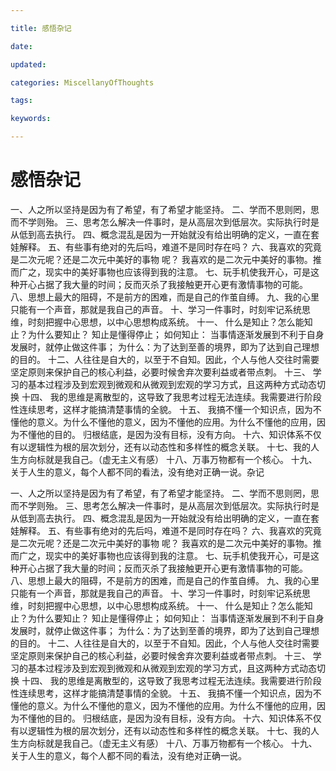 ```yaml
---

title: 感悟杂记

date: 

updated: 

categories: MiscellanyOfThoughts

tags: 

keywords: 

---
```

# 感悟杂记

一、人之所以坚持是因为有了希望，有了希望才能坚持。
二、学而不思则罔，思而不学则殆。
三、思考怎么解决一件事时，是从高层次到低层次。实际执行时是从低到高去执行。
四、概念混乱是因为一开始就没有给出明确的定义，一直在套娃解释。
五、有些事有绝对的先后吗，难道不是同时存在吗？
六、我喜欢的究竟是二次元呢？还是二次元中美好的事物 呢？
我喜欢的是二次元中美好的事物。推而广之，现实中的美好事物也应该得到我的注意。
七、玩手机使我开心，可是这种开心占据了我大量的时间；反而灭杀了我接触更开心更有激情事物的可能。
八、思想上最大的阻碍，不是前方的困难，而是自己的作茧自缚。
九、我的心里只能有一个声音，那就是我自己的声音。
十、学习一件事时，时刻牢记系统思维，时刻把握中心思想，以中心思想构成系统。
十一、
什么是知止？怎么能知止？为什么要知止？
知止是懂得停止；
如何知止： 当事情逐渐发展到不利于自身发展时，就停止做这件事；
为什么：为了达到至善的境界，即为了达到自己理想的目的。
十二、人往往是自大的，以至于不自知。因此，个人与他人交往时需要坚定原则来保护自己的核心利益，必要时候舍弃次要利益或者带点刺。
十三、
学习的基本过程涉及到宏观到微观和从微观到宏观的学习方式，且这两种方式动态切换
十四、
我的思维是离散型的，这导致了我思考过程无法连续。我需要进行阶段性连续思考，这样才能搞清楚事情的全貌。
十五、
我搞不懂一个知识点，因为不懂他的意义。为什么不懂他的意义，因为不懂他的应用。为什么不懂他的应用，因为不懂他的目的。 归根结底，是因为没有目标，没有方向。
十六、知识体系不仅有以逻辑性为根的层次划分，还有以动态性和多样性的概念关联。
十七、我的人生方向标就是我自己。（虚无主义有感）
十八、万事万物都有一个核心。
十九、关于人生的意义，每个人都不同的看法，没有绝对正确一说。杂记

一、人之所以坚持是因为有了希望，有了希望才能坚持。
二、学而不思则罔，思而不学则殆。
三、思考怎么解决一件事时，是从高层次到低层次。实际执行时是从低到高去执行。
四、概念混乱是因为一开始就没有给出明确的定义，一直在套娃解释。
五、有些事有绝对的先后吗，难道不是同时存在吗？
六、我喜欢的究竟是二次元呢？还是二次元中美好的事物 呢？
我喜欢的是二次元中美好的事物。推而广之，现实中的美好事物也应该得到我的注意。
七、玩手机使我开心，可是这种开心占据了我大量的时间；反而灭杀了我接触更开心更有激情事物的可能。
八、思想上最大的阻碍，不是前方的困难，而是自己的作茧自缚。
九、我的心里只能有一个声音，那就是我自己的声音。
十、学习一件事时，时刻牢记系统思维，时刻把握中心思想，以中心思想构成系统。
十一、
什么是知止？怎么能知止？为什么要知止？
知止是懂得停止；
如何知止： 当事情逐渐发展到不利于自身发展时，就停止做这件事；
为什么：为了达到至善的境界，即为了达到自己理想的目的。
十二、人往往是自大的，以至于不自知。因此，个人与他人交往时需要坚定原则来保护自己的核心利益，必要时候舍弃次要利益或者带点刺。
十三、
学习的基本过程涉及到宏观到微观和从微观到宏观的学习方式，且这两种方式动态切换
十四、
我的思维是离散型的，这导致了我思考过程无法连续。我需要进行阶段性连续思考，这样才能搞清楚事情的全貌。
十五、
我搞不懂一个知识点，因为不懂他的意义。为什么不懂他的意义，因为不懂他的应用。为什么不懂他的应用，因为不懂他的目的。 归根结底，是因为没有目标，没有方向。
十六、知识体系不仅有以逻辑性为根的层次划分，还有以动态性和多样性的概念关联。
十七、我的人生方向标就是我自己。（虚无主义有感）
十八、万事万物都有一个核心。
十九、关于人生的意义，每个人都不同的看法，没有绝对正确一说。